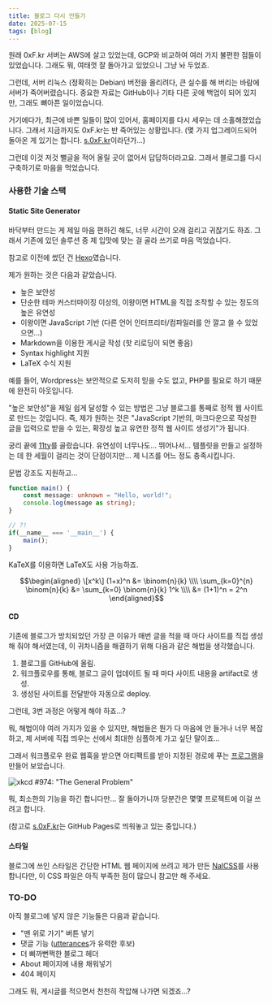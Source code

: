 ```yaml
---
title: 블로그 다시 만들기
date: 2025-07-15
tags: [blog]
---
```


원래 0xF.kr 서버는 AWS에 살고 있었는데, GCP와 비교하여 여러 가지 불편한 점들이 있었습니다.
그래도 뭐, 여태껏 잘 돌아가고 있었으니 그냥 놔 두었죠.

그런데, 서버 리눅스 (정확히는 Debian) 버전을 올리려다, 큰 실수를 해 버리는 바람에 서버가 죽어버렸습니다.
중요한 자료는 GitHub이나 기타 다른 곳에 백업이 되어 있지만, 그래도 뼈아픈 일이었습니다.

거기에다가, 최근에 바쁜 일들이 많이 있어서, 홈페이지를 다시 세우는 데 소홀해졌었습니다.
그래서 지금까지도 0xF.kr는 반 죽어있는 상황입니다. (몇 가지 업그레이드되어 돌아온 게 있기는 합니다. [s.0xF.kr](https://s.0xF.kr)이라던가...)

그런데 이것 저것 뻘글을 적어 올릴 곳이 없어서 답답하더라고요. 그래서 블로그를 다시 구축하기로 마음을 먹었습니다.

### 사용한 기술 스택

#### Static Site Generator

바닥부터 만드는 게 제일 마음 편하긴 해도, 너무 시간이 오래 걸리고 귀찮기도 하죠. 그래서 기존에 있던 솔루션 중 제 입맛에 맞는 걸 골라 쓰기로 마음 먹었습니다.

참고로 이전에 썼던 건 [Hexo](https://hexo.io/)였습니다.

제가 원하는 것은 다음과 같았습니다.

- 높은 보안성
- 단순한 테마 커스터마이징 이상의, 이왕이면 HTML을 직접 조작할 수 있는 정도의 높은 유연성
- 이왕이면 JavaScript 기반 (다른 언어 인터프리터/컴파일러를 안 깔고 쓸 수 있었으면...)
- Markdown을 이용한 게시글 작성 (핫 리로딩이 되면 좋음)
- Syntax highlight 지원
- LaTeX 수식 지원

예를 들어, Wordpress는 보안적으로 도저히 믿을 수도 없고, PHP를 필요로 하기 때문에 완전히 아웃입니다.

"높은 보안성"을 제일 쉽게 달성할 수 있는 방법은 그냥 블로그를 통째로 정적 웹 사이트로 만드는 것입니다.
즉, 제가 원하는 것은 "JavaScript 기반의, 마크다운으로 작성한 글을 입력으로 받을 수 있는, 확장성 높고 유연한 정적 웹 사이트 생성기"가 됩니다.

궁리 끝에 [11ty](https://www.11ty.dev/)를 골랐습니다.
유연성이 너무나도... 뛰어나서... 템플릿을 만들고 설정하는 데 한 세월이 걸리는 것이 단점이지만... 제 니즈를 어느 정도 충족시킵니다.

문법 강조도 지원하고...

```ts
function main() {
    const message: unknown = "Hello, world!";
    console.log(message as string);
}

// ?!
if(__name__ === '__main__') {
    main();
}
```

KaTeX를 이용하면 LaTeX도 사용 가능하죠.

$$\begin{aligned}
\[x^k\] (1+x)^n &= \binom{n}{k} \\\\
\sum_{k=0}^{n} \binom{n}{k} &= \sum_{k=0} \binom{n}{k} 1^k \\\\
&= (1+1)^n = 2^n
\end{aligned}$$

#### CD

기존에 블로그가 방치되었던 가장 큰 이유가 매번 글을 적을 때 마다 사이트를 직접 생성해 줘야 해서였는데, 이 귀차니즘을 해결하기 위해 다음과 같은 해법을 생각했습니다.

1. 블로그를 GitHub에 올림.
2. 워크플로우를 통해, 블로그 글이 업데이트 될 때 마다 사이트 내용을 artifact로 생성.
3. 생성된 사이트를 전달받아 자동으로 deploy.

그런데, 3번 과정은 어떻게 해야 하죠...?

뭐, 해법이야 여러 가지가 있을 수 있지만, 해법들은 뭔가 다 마음에 안 들거나 너무 복잡하고, 제 서버에 직접 띄우는 선에서 최대한 심플하게 가고 싶단 말이죠...

그래서 워크플로우 완료 웹훅을 받으면 아티팩트를 받아 지정된 경로에 푸는 [프로그램](https://github.com/fifteen-kr/lanchanto)을 만들어 보았습니다.

![xkcd \#974: "The General Problem"](https://imgs.xkcd.com/comics/the_general_problem.png)

뭐, 최소한의 기능을 하긴 합니다만... 잘 돌아가니까 당분간은 몇몇 프로젝트에 이걸 쓰려고 합니다.

(참고로 [s.0xF.kr](https://s.0xF.kr/)는 GitHub Pages로 띄워놓고 있는 중입니다.)

#### 스타일

블로그에 쓰인 스타일은 간단한 HTML 웹 페이지에 쓰려고 제가 만든 [NalCSS](https://github.com/123jimin/NalCSS)를 사용합니다만, 이 CSS 파일은 아직 부족한 점이 많으니 참고만 해 주세요.

### TO-DO

아직 블로그에 넣지 않은 기능들은 다음과 같습니다.

- "맨 위로 가기" 버튼 넣기
- 댓글 기능 ([utterances](https://github.com/utterance/utterances)가 유력한 후보)
- 더 삐까뻔쩍한 블로그 헤더
- About 페이지에 내용 채워넣기
- 404 페이지

그래도 뭐, 게시글를 적으면서 천천히 작압해 나가면 되겠죠...?